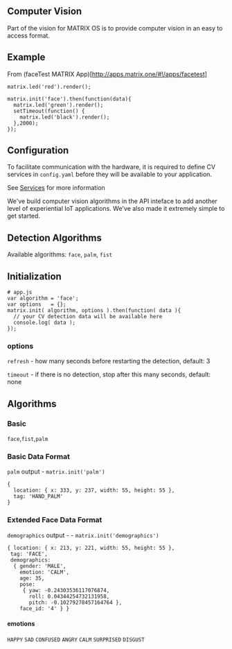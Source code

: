 ## Computer Vision
Part of the vision for MATRIX OS is to provide computer vision in an easy to access format.

## Example
From (faceTest MATRIX App)[http://apps.matrix.one/#!/apps/facetest]
```
matrix.led('red').render();

matrix.init('face').then(function(data){
  matrix.led('green').render();
  setTimeout(function() {
    matrix.led('black').render();
  },2000);
});
```

## Configuration
To facilitate communication with the hardware, it is required to define CV services in `config.yaml` before they will be available to your application.

See [Services](../Configuration/services.md) for more information

We've build computer vision algorithms in the API inteface to add another level of experiential IoT applications. We've also made it extremely simple to get started.

## Detection Algorithms
Available algorithms: `face`, `palm`, `fist`

<!-- `thumb-up`
`palm-open`
`palm-closed`
`face-id`
`vehicle-count`
`person-count` -->

## Initialization
```
# app.js
var algorithm = 'face';
var options   = {};
matrix.init( algorithm, options ).then(function( data ){
  // your CV detection data will be available here
  console.log( data );
});
```

### options

`refresh` - how many seconds before restarting the detection, default: 3

`timeout` - if there is no detection, stop after this many seconds, default: none

## Algorithms

### Basic
`face`,`fist`,`palm`

<!-- `thumb-up`
`palm-open`
`palm-closed`
`face-id`
`vehicle-count`
`person-count` -->


### Basic Data Format
`palm` output - `matrix.init('palm')`
```
{
  location: { x: 333, y: 237, width: 55, height: 55 },
  tag: 'HAND_PALM'
}
```

### Extended Face Data Format
`demographics` output - - `matrix.init('demographics')`
```
{ location: { x: 213, y: 221, width: 55, height: 55 },
 tag: 'FACE',
 demographics:
  { gender: 'MALE',
    emotion: 'CALM',
    age: 35,
    pose:
     { yaw: -0.24303536117076874,
       roll: 0.04344254732131958,
       pitch: -0.10279278457164764 },
    face_id: '4' } }
```

#### emotions
`HAPPY`
`SAD`
`CONFUSED`
`ANGRY`
`CALM`
`SURPRISED`
`DISGUST`


<!--## Base Options
These are applicable to all algorithms.

- `zone` - a nested array of x,y, width and height
- `zones` - an array of zone arrays

### Example
```
var zone1 =  [ 100, 100, 300, 400 ];
var zone2 =  [ 50, 50, 250, 300 ];
{
  zone: zone1,
  zones: [zone1, zone2]
}
``` -->

<!-- ## Gesture
```
matrix.init('gesture', options).then(function(data){})
```
`then` will call when any gesture is detected.

### Gesture Options
To trigger on specific gestures pass an array of the desired values as `options.detect`.

### Example
```
var options = { detect: ['THUMB_UP'] };
matrix.init('gesture', options);
```

#### Gestures
`THUMB_UP`
`PALM_OPEN`
`PALM_CLOSED`

### Data Format
// TODO -->

<!--
### Face Detection Options
To only detect particular characteristics pass an array of the desired values as `options.detect`.

### Example
```
var options = { detect: ['AGE', 'EMOTION','GENDER','FACE_ID','HEAD_POSE','FACE_FEATURES'] };
matrix.init('gesture', options);
```
-->

<!--
## Face Recognition
```
matrix.init('face-id').then(function(data){})
```  
Facial recognition requires a target face to be supplied to it first. This can be provided in the application folder or uploaded to the device.

### Options
To detect a face, supply it in `options.match`. Use an array to recognize multiple faces.

### Example
```
// preuploaded Example - myFace.jpg
matrix.init('face-id', { match: 'myFace' })
```
```
// dynamic faces from dashboard / mobile app / cli
matrix.on('faceUpload', function(data){
  // saves upload to filesystem
  matrix.save(data.name + '.' + data.typeSuffix, data.file);

  // retrieve the configuration variable
  var faces = matrix.faces;

  // update with new face file
  faces.push(data.name);

  // save new face to configuration
  matrix.config('faces', faces);

  // restart application to use new face
  matrix.restartApp();
});

// use configuration for recognition
matrix.init('face', { match: matrix.faces })
```
## Vehicle Counting
```
matrix.init('vehicle-count').then(function(data){})
```  

### Options
Toggle different detection modes depending on circumstances.

### Example
//TODO

## People Counting
```
matrix.init('people-count').then(function(data){})
```
### Options
### Example -->

